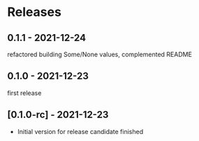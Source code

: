 # Releases

## 0.1.1 - 2021-12-24

refactored building Some/None values, complemented README

## 0.1.0 - 2021-12-23

first release

## [0.1.0-rc] - 2021-12-23

- Initial version for release candidate finished